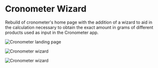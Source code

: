 # Cronometer Wizard

Rebuild of cronometer's home page with the addition of a wizard to aid in the calculation necessary to obtain the exact amount in grams of different products used as input in the Cronometer app.

![Cronometer landing page](Resources/Home_page_cronometer)

![Cronometer wizard](Resources/Cronometer_wizard)

![Cronometer wizard](Resources/Cronometer_wizard_result)
